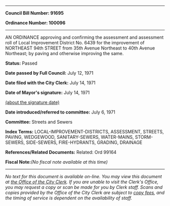 

********

**Council Bill Number: 91695**
   
**Ordinance Number: 100096**
********

 AN ORDINANCE approving and confirming the assessment and assessment roll of Local Improvement District No. 6439 for the improvement of NORTHEAST 94th STREET from 35th Avenue Northeast to 40th Avenue Northeast; by paving and otherwise improving the same.

**Status:** Passed
   
**Date passed by Full Council:** July 12, 1971
   
**Date filed with the City Clerk:** July 14, 1971
   
**Date of Mayor's signature:** July 14, 1971
   
[(about the signature date)](/~public/approvaldate.htm)
   
   
   
**Date introduced/referred to committee:** July 6, 1971
   
**Committee:** Streets and Sewers
   
   
**Index Terms:** LOCAL-IMPROVEMENT-DISTRICTS, ASSESSMENT, STREETS, PAVING, WEDGEWOOD, SANITARY-SEWERS, WATER-MAINS, STORM-SEWERS, SIDE-SEWERS, FIRE-HYDRANTS, GRADING, DRAINAGE

**References/Related Documents:** Related: Ord 99164

**Fiscal Note:**_(No fiscal note available at this time)_
********

_No text for this document is available on-line. You may view this document at [the Office of the City Clerk](http://www.seattle.gov/leg/clerk/contactUs.htm). If you are unable to visit the Clerk's Office, you may request a copy or scan be made for you by Clerk staff. Scans and copies provided by the Office of the City Clerk are subject to [copy fees](http://clerk.seattle.gov/~public/clerkfees.htm), and the timing of service is dependent on the availability of staff._

